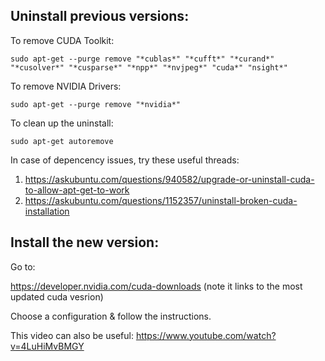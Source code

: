 ## Uninstall previous versions:

To remove CUDA Toolkit:
```
sudo apt-get --purge remove "*cublas*" "*cufft*" "*curand*" "*cusolver*" "*cusparse*" "*npp*" "*nvjpeg*" "cuda*" "nsight*"
```

To remove NVIDIA Drivers:
```
sudo apt-get --purge remove "*nvidia*"
```

To clean up the uninstall:
```
sudo apt-get autoremove
```

In case of depencency issues, try these useful threads:
1. https://askubuntu.com/questions/940582/upgrade-or-uninstall-cuda-to-allow-apt-get-to-work
2. https://askubuntu.com/questions/1152357/uninstall-broken-cuda-installation


## Install the new version:

Go to:

https://developer.nvidia.com/cuda-downloads
(note it links to the most updated cuda vesrion)

Choose a configuration & follow the instructions.

This video can also be useful: https://www.youtube.com/watch?v=4LuHiMvBMGY
